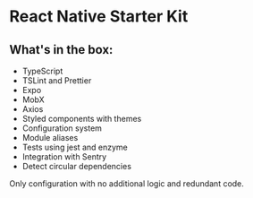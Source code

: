 # React Native Starter Kit

## What's in the box:

- TypeScript
- TSLint and Prettier
- Expo
- MobX
- Axios
- Styled components with themes
- Configuration system
- Module aliases
- Tests using jest and enzyme
- Integration with Sentry
- Detect circular dependencies

Only configuration with no additional logic and redundant code.
